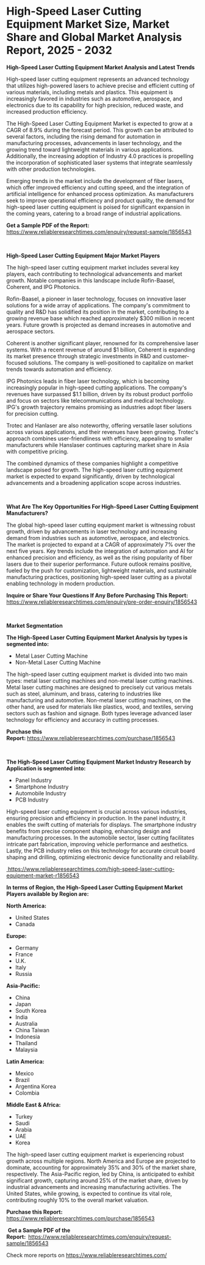 <p><h1>High-Speed Laser Cutting Equipment Market Size, Market Share and Global Market Analysis Report, 2025 - 2032</h1></p><p><strong>High-Speed Laser Cutting Equipment Market Analysis and Latest Trends</strong></p>
<p><p>High-speed laser cutting equipment represents an advanced technology that utilizes high-powered lasers to achieve precise and efficient cutting of various materials, including metals and plastics. This equipment is increasingly favored in industries such as automotive, aerospace, and electronics due to its capability for high precision, reduced waste, and increased production efficiency.</p><p>The High-Speed Laser Cutting Equipment Market is expected to grow at a CAGR of 8.9% during the forecast period. This growth can be attributed to several factors, including the rising demand for automation in manufacturing processes, advancements in laser technology, and the growing trend toward lightweight materials in various applications. Additionally, the increasing adoption of Industry 4.0 practices is propelling the incorporation of sophisticated laser systems that integrate seamlessly with other production technologies.</p><p>Emerging trends in the market include the development of fiber lasers, which offer improved efficiency and cutting speed, and the integration of artificial intelligence for enhanced process optimization. As manufacturers seek to improve operational efficiency and product quality, the demand for high-speed laser cutting equipment is poised for significant expansion in the coming years, catering to a broad range of industrial applications.</p></p>
<p><strong>Get a Sample PDF of the Report:&nbsp;</strong> <a href="https://www.reliableresearchtimes.com/enquiry/request-sample/1856543?utm_campaign=2006&utm_medium=2&utm_source=Github&utm_content=ia&utm_term=27032025&utm_id=high-speed-laser-cutting-equipment">https://www.reliableresearchtimes.com/enquiry/request-sample/1856543</a></p>
<p>&nbsp;</p>
<p><strong>High-Speed Laser Cutting Equipment Major Market Players</strong></p>
<p><p>The high-speed laser cutting equipment market includes several key players, each contributing to technological advancements and market growth. Notable companies in this landscape include Rofin-Baasel, Coherent, and IPG Photonics.</p><p>Rofin-Baasel, a pioneer in laser technology, focuses on innovative laser solutions for a wide array of applications. The company's commitment to quality and R&D has solidified its position in the market, contributing to a growing revenue base which reached approximately $300 million in recent years. Future growth is projected as demand increases in automotive and aerospace sectors.</p><p>Coherent is another significant player, renowned for its comprehensive laser systems. With a recent revenue of around $1 billion, Coherent is expanding its market presence through strategic investments in R&D and customer-focused solutions. The company is well-positioned to capitalize on market trends towards automation and efficiency.</p><p>IPG Photonics leads in fiber laser technology, which is becoming increasingly popular in high-speed cutting applications. The company's revenues have surpassed $1.1 billion, driven by its robust product portfolio and focus on sectors like telecommunications and medical technology. IPG's growth trajectory remains promising as industries adopt fiber lasers for precision cutting.</p><p>Trotec and Hanlaser are also noteworthy, offering versatile laser solutions across various applications, and their revenues have been growing. Trotec's approach combines user-friendliness with efficiency, appealing to smaller manufacturers while Hanslaser continues capturing market share in Asia with competitive pricing.</p><p>The combined dynamics of these companies highlight a competitive landscape poised for growth. The high-speed laser cutting equipment market is expected to expand significantly, driven by technological advancements and a broadening application scope across industries.</p></p>
<p>&nbsp;</p>
<p><strong>What Are The Key Opportunities For High-Speed Laser Cutting Equipment Manufacturers?</strong></p>
<p><p>The global high-speed laser cutting equipment market is witnessing robust growth, driven by advancements in laser technology and increasing demand from industries such as automotive, aerospace, and electronics. The market is projected to expand at a CAGR of approximately 7% over the next five years. Key trends include the integration of automation and AI for enhanced precision and efficiency, as well as the rising popularity of fiber lasers due to their superior performance. Future outlook remains positive, fueled by the push for customization, lightweight materials, and sustainable manufacturing practices, positioning high-speed laser cutting as a pivotal enabling technology in modern production.</p></p>
<p><strong>Inquire or Share Your Questions If Any Before Purchasing This Report:</strong> <a href="https://www.reliableresearchtimes.com/enquiry/pre-order-enquiry/1856543?utm_campaign=2006&utm_medium=2&utm_source=Github&utm_content=ia&utm_term=27032025&utm_id=high-speed-laser-cutting-equipment">https://www.reliableresearchtimes.com/enquiry/pre-order-enquiry/1856543</a></p>
<p>&nbsp;</p>
<p><strong>Market Segmentation</strong></p>
<p><strong>The High-Speed Laser Cutting Equipment Market Analysis by types is segmented into:</strong></p>
<p><ul><li>Metal Laser Cutting Machine</li><li>Non-Metal Laser Cutting Machine</li></ul></p>
<p><p>The high-speed laser cutting equipment market is divided into two main types: metal laser cutting machines and non-metal laser cutting machines. Metal laser cutting machines are designed to precisely cut various metals such as steel, aluminum, and brass, catering to industries like manufacturing and automotive. Non-metal laser cutting machines, on the other hand, are used for materials like plastics, wood, and textiles, serving sectors such as fashion and signage. Both types leverage advanced laser technology for efficiency and accuracy in cutting processes.</p></p>
<p><strong>Purchase this Report:&nbsp;</strong><a href="https://www.reliableresearchtimes.com/purchase/1856543?utm_campaign=2006&utm_medium=2&utm_source=Github&utm_content=ia&utm_term=27032025&utm_id=high-speed-laser-cutting-equipment">https://www.reliableresearchtimes.com/purchase/1856543</a></p>
<p>&nbsp;</p>
<p><strong>The High-Speed Laser Cutting Equipment Market Industry Research by Application is segmented into:</strong></p>
<p><ul><li>Panel Industry</li><li>Smartphone Industry</li><li>Automobile Industry</li><li>PCB Industry</li></ul></p>
<p><p>High-speed laser cutting equipment is crucial across various industries, ensuring precision and efficiency in production. In the panel industry, it enables the swift cutting of materials for displays. The smartphone industry benefits from precise component shaping, enhancing design and manufacturing processes. In the automobile sector, laser cutting facilitates intricate part fabrication, improving vehicle performance and aesthetics. Lastly, the PCB industry relies on this technology for accurate circuit board shaping and drilling, optimizing electronic device functionality and reliability.</p></p>
<p><a href="https://www.reliableresearchtimes.com/high-speed-laser-cutting-equipment-market-r1856543?utm_campaign=2006&utm_medium=2&utm_source=Github&utm_content=ia&utm_term=27032025&utm_id=high-speed-laser-cutting-equipment">&nbsp;https://www.reliableresearchtimes.com/high-speed-laser-cutting-equipment-market-r1856543</a></p>
<p><strong>In terms of Region, the High-Speed Laser Cutting Equipment Market Players available by Region are:</strong></p>
<p>
    <p> <strong> North America: </strong>
        <ul>
            <li>United States</li>
            <li>Canada</li>
        </ul>
        </p> 
    <p> <strong> Europe: </strong>
        <ul>
            <li>Germany</li>
            <li>France</li>
            <li>U.K.</li>
            <li>Italy</li>
            <li>Russia</li>
        </ul>
        </p> 
    <p> <strong> Asia-Pacific: </strong>
        <ul>
            <li>China</li>
            <li>Japan</li>
            <li>South Korea</li>
            <li>India</li>
            <li>Australia</li>
            <li>China Taiwan</li>
            <li>Indonesia</li>
            <li>Thailand</li>
            <li>Malaysia</li>
        </ul>
        </p> 
    <p> <strong> Latin America: </strong>
        <ul>
            <li>Mexico</li>
            <li>Brazil</li>
            <li>Argentina Korea</li>
            <li>Colombia</li>
        </ul>
        </p> 
    <p> <strong> Middle East & Africa: </strong>
        <ul>
            <li>Turkey</li>
            <li>Saudi</li>
            <li>Arabia</li>
            <li>UAE</li>
            <li>Korea</li>
        </ul>
    </p>
    </p>
<p><p>The high-speed laser cutting equipment market is experiencing robust growth across multiple regions. North America and Europe are projected to dominate, accounting for approximately 35% and 30% of the market share, respectively. The Asia-Pacific region, led by China, is anticipated to exhibit significant growth, capturing around 25% of the market share, driven by industrial advancements and increasing manufacturing activities. The United States, while growing, is expected to continue its vital role, contributing roughly 10% to the overall market valuation.</p></p>
<p><strong>Purchase this Report: </strong><a href="https://www.reliableresearchtimes.com/purchase/1856543?utm_campaign=2006&utm_medium=2&utm_source=Github&utm_content=ia&utm_term=27032025&utm_id=high-speed-laser-cutting-equipment">https://www.reliableresearchtimes.com/purchase/1856543</a></p>
<p>&nbsp;<strong>Get a Sample PDF of the Report:&nbsp;&nbsp;</strong><a href="https://www.reliableresearchtimes.com/enquiry/request-sample/1856543?utm_campaign=2006&utm_medium=2&utm_source=Github&utm_content=ia&utm_term=27032025&utm_id=high-speed-laser-cutting-equipment">https://www.reliableresearchtimes.com/enquiry/request-sample/1856543</a></p>
<p><strong></strong></p>
<p>Check more reports on <a href="https://www.reliableresearchtimes.com/?utm_campaign=2006&utm_medium=2&utm_source=Github&utm_content=ia&utm_term=27032025&utm_id=high-speed-laser-cutting-equipment">https://www.reliableresearchtimes.com/</a></p>
